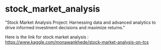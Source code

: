 # stock_market_analysis
"Stock Market Analysis Project: Harnessing data and advanced analytics to drive informed investment decisions and maximize returns."


Here is the link for stock market analysis : https://www.kaggle.com/monawankhede/stock-market-analysis-on-tcs

